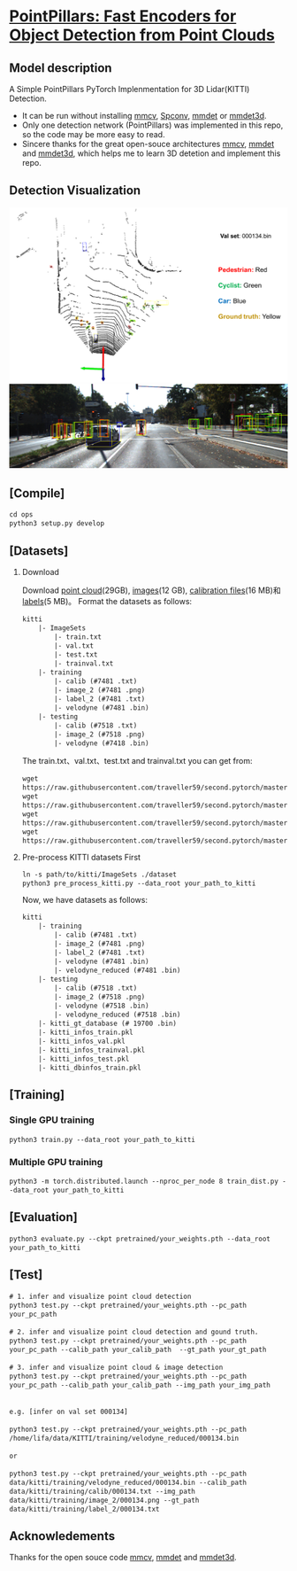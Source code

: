 # [PointPillars: Fast Encoders for Object Detection from Point Clouds](https://arxiv.org/abs/1812.05784) 

## Model description
A Simple PointPillars PyTorch Implenmentation for 3D Lidar(KITTI) Detection.

- It can be run without installing [mmcv](https://github.com/open-mmlab/mmcv), [Spconv](https://github.com/traveller59/spconv), [mmdet](https://github.com/open-mmlab/mmdetection) or [mmdet3d](https://github.com/open-mmlab/mmdetection3d). 
- Only one detection network (PointPillars) was implemented in this repo, so the code may be more easy to read. 
- Sincere thanks for the great open-souce architectures [mmcv](https://github.com/open-mmlab/mmcv), [mmdet](https://github.com/open-mmlab/mmdetection) and [mmdet3d](https://github.com/open-mmlab/mmdetection3d), which helps me to learn 3D detetion and implement this repo.

## Detection Visualization

![](./figures/pc_pred_000134.png)
![](./figures/img_3dbbox_000134.png)

## [Compile] 

```
cd ops
python3 setup.py develop
```

## [Datasets]

1. Download

    Download [point cloud](https://s3.eu-central-1.amazonaws.com/avg-kitti/data_object_velodyne.zip)(29GB), [images](https://s3.eu-central-1.amazonaws.com/avg-kitti/data_object_image_2.zip)(12 GB), [calibration files](https://s3.eu-central-1.amazonaws.com/avg-kitti/data_object_calib.zip)(16 MB)和[labels](https://s3.eu-central-1.amazonaws.com/avg-kitti/data_object_label_2.zip)(5 MB)。
    Format the datasets as follows:
    ```
    kitti
        |- ImageSets
            |- train.txt
            |- val.txt
            |- test.txt
            |- trainval.txt
        |- training
            |- calib (#7481 .txt)
            |- image_2 (#7481 .png)
            |- label_2 (#7481 .txt)
            |- velodyne (#7481 .bin)
        |- testing
            |- calib (#7518 .txt)
            |- image_2 (#7518 .png)
            |- velodyne (#7418 .bin)
    ```
    The train.txt、val.txt、test.txt and trainval.txt you can get from:
    ```
    wget https://raw.githubusercontent.com/traveller59/second.pytorch/master/second/data/ImageSets/test.txt
    wget https://raw.githubusercontent.com/traveller59/second.pytorch/master/second/data/ImageSets/train.txt
    wget https://raw.githubusercontent.com/traveller59/second.pytorch/master/second/data/ImageSets/val.txt
    wget https://raw.githubusercontent.com/traveller59/second.pytorch/master/second/data/ImageSets/trainval.txt
    ```
2. Pre-process KITTI datasets First

    ```
    ln -s path/to/kitti/ImageSets ./dataset
    python3 pre_process_kitti.py --data_root your_path_to_kitti
    ```

    Now, we have datasets as follows:
    ```
    kitti
        |- training
            |- calib (#7481 .txt)
            |- image_2 (#7481 .png)
            |- label_2 (#7481 .txt)
            |- velodyne (#7481 .bin)
            |- velodyne_reduced (#7481 .bin)
        |- testing
            |- calib (#7518 .txt)
            |- image_2 (#7518 .png)
            |- velodyne (#7518 .bin)
            |- velodyne_reduced (#7518 .bin)
        |- kitti_gt_database (# 19700 .bin)
        |- kitti_infos_train.pkl
        |- kitti_infos_val.pkl
        |- kitti_infos_trainval.pkl
        |- kitti_infos_test.pkl
        |- kitti_dbinfos_train.pkl
    
    ```

## [Training]

### Single GPU training
```
python3 train.py --data_root your_path_to_kitti
```
### Multiple GPU training
```
python3 -m torch.distributed.launch --nproc_per_node 8 train_dist.py --data_root your_path_to_kitti
```
## [Evaluation]

```
python3 evaluate.py --ckpt pretrained/your_weights.pth --data_root your_path_to_kitti 
```

## [Test]

```
# 1. infer and visualize point cloud detection
python3 test.py --ckpt pretrained/your_weights.pth --pc_path your_pc_path 

# 2. infer and visualize point cloud detection and gound truth.
python3 test.py --ckpt pretrained/your_weights.pth --pc_path your_pc_path --calib_path your_calib_path  --gt_path your_gt_path

# 3. infer and visualize point cloud & image detection
python3 test.py --ckpt pretrained/your_weights.pth --pc_path your_pc_path --calib_path your_calib_path --img_path your_img_path


e.g. [infer on val set 000134]

python3 test.py --ckpt pretrained/your_weights.pth --pc_path /home/lifa/data/KITTI/training/velodyne_reduced/000134.bin

or

python3 test.py --ckpt pretrained/your_weights.pth --pc_path data/kitti/training/velodyne_reduced/000134.bin --calib_path data/kitti/training/calib/000134.txt --img_path data/kitti/training/image_2/000134.png --gt_path data/kitti/training/label_2/000134.txt

```

## Acknowledements

Thanks for the open souce code [mmcv](https://github.com/open-mmlab/mmcv), [mmdet](https://github.com/open-mmlab/mmdetection) and [mmdet3d](https://github.com/open-mmlab/mmdetection3d).
